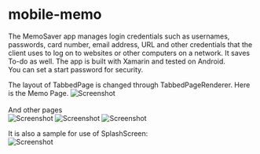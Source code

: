 # mobile-memo
The MemoSaver app manages login credentials such as usernames, passwords, card number, email address, URL and other credentials that the client uses to log on to websites or other computers on a network. It saves To-do as well. The app is built with Xamarin and tested on Android.<br>
You can set a start password for security.<br>

The layout of TabbedPage is changed through TabbedPageRenderer. Here is the Memo Page.
![Screenshot](https://uuware.github.io/mobile-memo/memopage.png)<br>
<br>
And other pages<br>
![Screenshot](https://uuware.github.io/mobile-memo/todopage.png)
![Screenshot](https://uuware.github.io/mobile-memo/genpasspage.png)
![Screenshot](https://uuware.github.io/mobile-memo/setpage.png)<br>

It is also a sample for use of SplashScreen:<br>
![Screenshot](https://uuware.github.io/mobile-memo/splash.png)<br>
